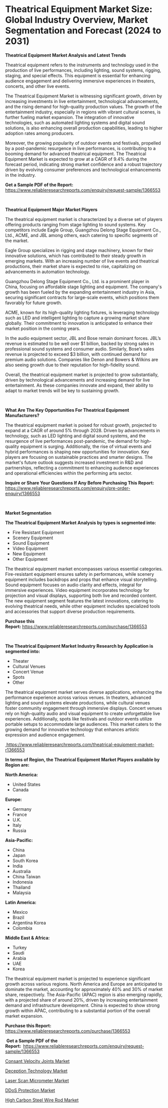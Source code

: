 <p><h1>Theatrical Equipment Market Size: Global Industry Overview, Market Segmentation and Forecast (2024 to 2031)</h1></p><p><strong>Theatrical Equipment Market Analysis and Latest Trends</strong></p>
<p><p>Theatrical equipment refers to the instruments and technology used in the production of live performances, including lighting, sound systems, rigging, staging, and special effects. This equipment is essential for enhancing audience engagement and delivering immersive experiences in theaters, concerts, and other live events. </p><p>The Theatrical Equipment Market is witnessing significant growth, driven by increasing investments in live entertainment, technological advancements, and the rising demand for high-quality production values. The growth of the entertainment industry, especially in regions with vibrant cultural scenes, is further fueling market expansion. The integration of innovative technologies, such as automated lighting systems and digital sound solutions, is also enhancing overall production capabilities, leading to higher adoption rates among producers.</p><p>Moreover, the growing popularity of outdoor events and festivals, propelled by a post-pandemic resurgence in live performances, is contributing to a booming demand for advanced theatrical equipment. The Theatrical Equipment Market is expected to grow at a CAGR of 9.4% during the forecast period, indicating strong market confidence and a robust trajectory driven by evolving consumer preferences and technological enhancements in the industry.</p></p>
<p><strong>Get a Sample PDF of the Report:&nbsp;</strong> <a href="https://www.reliableresearchreports.com/enquiry/request-sample/1366553?utm_campaign=38&utm_medium=2&utm_source=Github&utm_content=ia&utm_term=06122024&utm_id=theatrical-equipment">https://www.reliableresearchreports.com/enquiry/request-sample/1366553</a></p>
<p>&nbsp;</p>
<p><strong>Theatrical Equipment Major Market Players</strong></p>
<p><p>The theatrical equipment market is characterized by a diverse set of players offering products ranging from stage lighting to sound systems. Key competitors include Eagle Group, Guangzhou Delong Stage Equipment Co., Ltd., ACME, and JBL among others, each catering to specific segments of the market.</p><p>Eagle Group specializes in rigging and stage machinery, known for their innovative solutions, which has contributed to their steady growth in emerging markets. With an increasing number of live events and theatrical productions, their market share is expected to rise, capitalizing on advancements in automation technology.</p><p>Guangzhou Delong Stage Equipment Co., Ltd. is a prominent player in China, focusing on affordable stage lighting and equipment. The company's growth has been fueled by the expanding entertainment industry in Asia, securing significant contracts for large-scale events, which positions them favorably for future growth.</p><p>ACME, known for its high-quality lighting fixtures, is leveraging technology such as LED and intelligent lighting to capture a growing market share globally. Their commitment to innovation is anticipated to enhance their market position in the coming years.</p><p>In the audio equipment sector, JBL and Bose remain dominant forces. JBL’s revenue is estimated to be well over $1 billion, backed by strong sales in professional sound systems and consumer audio. Similarly, Bose’s sales revenue is projected to exceed $3 billion, with continued demand for premium audio solutions. Companies like Denon and Bowers & Wilkins are also seeing growth due to their reputation for high-fidelity sound.</p><p>Overall, the theatrical equipment market is projected to grow substantially, driven by technological advancements and increasing demand for live entertainment. As these companies innovate and expand, their ability to adapt to market trends will be key to sustaining growth.</p></p>
<p>&nbsp;</p>
<p><strong>What Are The Key Opportunities For Theatrical Equipment Manufacturers?</strong></p>
<p><p>The theatrical equipment market is poised for robust growth, projected to expand at a CAGR of around 5% through 2028. Driven by advancements in technology, such as LED lighting and digital sound systems, and the resurgence of live performances post-pandemic, the demand for high-quality equipment is surging. Additionally, the rise of virtual events and hybrid performances is shaping new opportunities for innovation. Key players are focusing on sustainable practices and smarter designs. The market's future outlook suggests increased investment in R&D and partnerships, reflecting a commitment to enhancing audience experiences and operational efficiencies within the performing arts sector.</p></p>
<p><strong>Inquire or Share Your Questions If Any Before Purchasing This Report:</strong> <a href="https://www.reliableresearchreports.com/enquiry/pre-order-enquiry/1366553?utm_campaign=38&utm_medium=2&utm_source=Github&utm_content=ia&utm_term=06122024&utm_id=theatrical-equipment">https://www.reliableresearchreports.com/enquiry/pre-order-enquiry/1366553</a></p>
<p>&nbsp;</p>
<p><strong>Market Segmentation</strong></p>
<p><strong>The Theatrical Equipment Market Analysis by types is segmented into:</strong></p>
<p><ul><li>Fire Resistant Equipment</li><li>Scenery Equipment</li><li>Sound Equipment</li><li>Video Equipment</li><li>New Equipment</li><li>Other Equipment</li></ul></p>
<p><p>The theatrical equipment market encompasses various essential categories. Fire-resistant equipment ensures safety in performances, while scenery equipment includes backdrops and props that enhance visual storytelling. Sound equipment focuses on audio clarity and effects, integral for immersive experiences. Video equipment incorporates technology for projection and visual displays, supporting both live and recorded content. The new equipment segment features the latest innovations, catering to evolving theatrical needs, while other equipment includes specialized tools and accessories that support diverse production requirements.</p></p>
<p><strong>Purchase this Report:&nbsp;</strong><a href="https://www.reliableresearchreports.com/purchase/1366553?utm_campaign=38&utm_medium=2&utm_source=Github&utm_content=ia&utm_term=06122024&utm_id=theatrical-equipment">https://www.reliableresearchreports.com/purchase/1366553</a></p>
<p>&nbsp;</p>
<p><strong>The Theatrical Equipment Market Industry Research by Application is segmented into:</strong></p>
<p><ul><li>Theater</li><li>Cultural Venues</li><li>Concert Venue</li><li>Spots</li><li>Other</li></ul></p>
<p><p>The theatrical equipment market serves diverse applications, enhancing the performance experience across various venues. In theaters, advanced lighting and sound systems elevate productions, while cultural venues foster community engagement through immersive displays. Concert venues rely on high-quality audio and visual equipment to create unforgettable live experiences. Additionally, spots like festivals and outdoor events utilize portable setups to accommodate large audiences. This market caters to the growing demand for innovative technology that enhances artistic expression and audience engagement.</p></p>
<p><a href="https://www.reliableresearchreports.com/theatrical-equipment-market-r1366553?utm_campaign=38&utm_medium=2&utm_source=Github&utm_content=ia&utm_term=06122024&utm_id=theatrical-equipment">&nbsp;https://www.reliableresearchreports.com/theatrical-equipment-market-r1366553</a></p>
<p><strong>In terms of Region, the Theatrical Equipment Market Players available by Region are:</strong></p>
<p>
    <p> <strong> North America: </strong>
        <ul>
            <li>United States</li>
            <li>Canada</li>
        </ul>
        </p> 
    <p> <strong> Europe: </strong>
        <ul>
            <li>Germany</li>
            <li>France</li>
            <li>U.K.</li>
            <li>Italy</li>
            <li>Russia</li>
        </ul>
        </p> 
    <p> <strong> Asia-Pacific: </strong>
        <ul>
            <li>China</li>
            <li>Japan</li>
            <li>South Korea</li>
            <li>India</li>
            <li>Australia</li>
            <li>China Taiwan</li>
            <li>Indonesia</li>
            <li>Thailand</li>
            <li>Malaysia</li>
        </ul>
        </p> 
    <p> <strong> Latin America: </strong>
        <ul>
            <li>Mexico</li>
            <li>Brazil</li>
            <li>Argentina Korea</li>
            <li>Colombia</li>
        </ul>
        </p> 
    <p> <strong> Middle East & Africa: </strong>
        <ul>
            <li>Turkey</li>
            <li>Saudi</li>
            <li>Arabia</li>
            <li>UAE</li>
            <li>Korea</li>
        </ul>
    </p>
    </p>
<p><p>The theatrical equipment market is projected to experience significant growth across various regions. North America and Europe are anticipated to dominate the market, accounting for approximately 40% and 30% of market share, respectively. The Asia-Pacific (APAC) region is also emerging rapidly, with a projected share of around 20%, driven by increasing entertainment demand and infrastructure development. China is expected to show strong growth within APAC, contributing to a substantial portion of the overall market expansion.</p></p>
<p><strong>Purchase this Report: </strong><a href="https://www.reliableresearchreports.com/purchase/1366553?utm_campaign=38&utm_medium=2&utm_source=Github&utm_content=ia&utm_term=06122024&utm_id=theatrical-equipment">https://www.reliableresearchreports.com/purchase/1366553</a></p>
<p>&nbsp;<strong>Get a Sample PDF of the Report:&nbsp;&nbsp;</strong><a href="https://www.reliableresearchreports.com/enquiry/request-sample/1366553?utm_campaign=38&utm_medium=2&utm_source=Github&utm_content=ia&utm_term=06122024&utm_id=theatrical-equipment">https://www.reliableresearchreports.com/enquiry/request-sample/1366553</a></p>
<p><strong></strong></p>
<p><p><a href="https://github.com/arionmp/Market-Research-Report-List-5/blob/main/consant-velocity-joints-market.md?utm_campaign=38&utm_medium=2&utm_source=Github&utm_content=ia&utm_term=06122024&utm_id=theatrical-equipment">Consant Velocity Joints Market</a></p><p><a href="https://www.linkedin.com/pulse/deception-technology-landscape-product-spectrum-market-trajectories-voffc?utm_campaign=38&utm_medium=2&utm_source=Github&utm_content=ia&utm_term=06122024&utm_id=theatrical-equipment">Deception Technology Market</a></p><p><a href="https://issuu.com/reportprime-2/docs/laser-scan-micrometer-market-size-2030.pptx?utm_campaign=38&utm_medium=2&utm_source=Github&utm_content=ia&utm_term=06122024&utm_id=theatrical-equipment">Laser Scan Micrometer Market</a></p><p><a href="https://www.linkedin.com/pulse/ddos-protection-market-research-report-trends-overview-growing-tklec?utm_campaign=38&utm_medium=2&utm_source=Github&utm_content=ia&utm_term=06122024&utm_id=theatrical-equipment">DDoS Protection Market</a></p><p><a href="https://issuu.com/reportprime-2/docs/high-carbon-steel-wire-rod-market-size-2030.pptx?utm_campaign=38&utm_medium=2&utm_source=Github&utm_content=ia&utm_term=06122024&utm_id=theatrical-equipment">High Carbon Steel Wire Rod Market</a></p></p>
